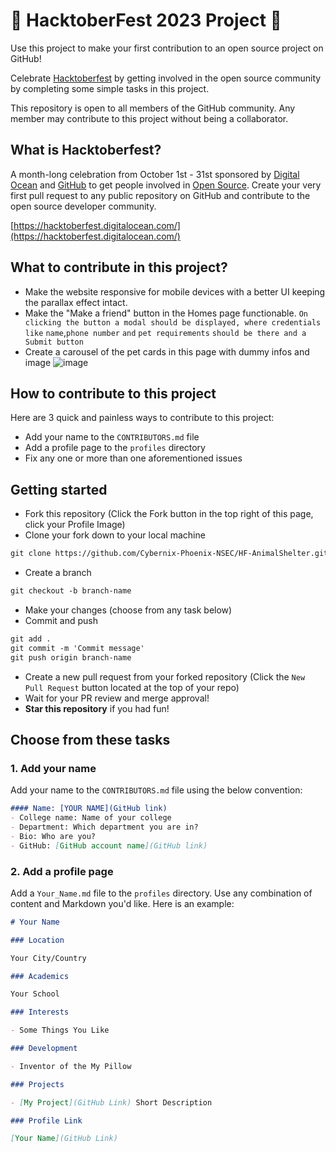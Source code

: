 # 🎃 HacktoberFest 2023 Project 🎃

Use this project to make your first contribution to an open source project on GitHub!

Celebrate [Hacktoberfest](https://hacktoberfest.digitalocean.com/) by getting involved in the open source community by completing some simple tasks in this project.

This repository is open to all members of the GitHub community. Any member may contribute to this project without being a collaborator.

## What is Hacktoberfest?
A month-long celebration from October 1st - 31st sponsored by [Digital Ocean](https://hacktoberfest.digitalocean.com/) and [GitHub](https://github.com/blog/2433-celebrate-open-source-this-october-with-hacktoberfest) to get people involved in [Open Source](https://github.com/open-source). Create your very first pull request to any public repository on GitHub and contribute to the open source developer community.

[https://hacktoberfest.digitalocean.com/](https://hacktoberfest.digitalocean.com/)


## What to contribute in this project?
* Make the website responsive for mobile devices with a better UI keeping the parallax effect intact.
* Make the "Make a friend" button in the Homes page functionable.
  ``` On clicking the button a modal should be displayed, where credentials like ``` `name`,`phone number` ```and``` `pet requirements` ``` should be there and a Submit button ```
* Create a carousel of the pet cards in this page with dummy infos and image
  ![image](https://github.com/PhoenixTechClub-NSEC/HF-AnimalShelter/assets/146558845/367e643a-5ba2-45ae-b577-94cf9048ab5b)


## How to contribute to this project
Here are 3 quick and painless ways to contribute to this project:

* Add your name to the `CONTRIBUTORS.md` file
* Add a profile page to the `profiles` directory
* Fix any one or more than one aforementioned issues


## Getting started
* Fork this repository (Click the Fork button in the top right of this page, click your Profile Image)
* Clone your fork down to your local machine

```markdown
git clone https://github.com/Cybernix-Phoenix-NSEC/HF-AnimalShelter.git
```

* Create a branch

```markdown
git checkout -b branch-name
```

* Make your changes (choose from any task below)
* Commit and push

```markdown
git add .
git commit -m 'Commit message'
git push origin branch-name
```

* Create a new pull request from your forked repository (Click the `New Pull Request` button located at the top of your repo)
* Wait for your PR review and merge approval!
* __Star this repository__ if you had fun!

## Choose from these tasks
### 1. Add your name
Add your name to the `CONTRIBUTORS.md` file using the below convention:

```markdown
#### Name: [YOUR NAME](GitHub link)
- College name: Name of your college
- Department: Which department you are in?
- Bio: Who are you?
- GitHub: [GitHub account name](GitHub link)
```

### 2. Add a profile page
Add a `Your_Name.md` file to the `profiles` directory. Use any combination of content and Markdown you'd like. Here is an example:

```markdown
# Your Name

### Location

Your City/Country

### Academics

Your School

### Interests

- Some Things You Like

### Development

- Inventor of the My Pillow

### Projects

- [My Project](GitHub Link) Short Description

### Profile Link

[Your Name](GitHub Link)
```
